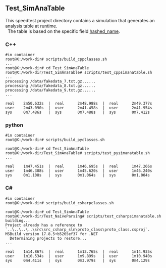 ## Test_SimAnaTable
This speedtest project directory contains a simulation that generates an analysis table at runtime.  
&nbsp; The table is based on the specific field [hashed_name](../workdir/proto/fake_anadata.proto). 

### C++
```
#in container
root@X:/work-dir# scripts/build_cppclasses.sh
...
root@X:/work-dir# cd Test_SimAnaTable
root@X:/work-dir/Test_SimAnaTable# scripts/test_cppsimanatable.sh
...
processing /data/fakedata_7.txt.gz......
processing /data/fakedata_8.txt.gz......
processing /data/fakedata_9.txt.gz......
...
```
```
real    2m50.632s  |  real      2m48.988s  |  real      2m49.377s
user    2m43.090s  |  user      2m41.458s  |  user      2m41.954s
sys     0m7.486s   |  sys       0m7.488s   |  sys       0m7.412s
```

### python
```
#in container
root@X:/work-dir# scripts/build_pyclasses.sh

root@X:/work-dir# cd Test_SimAnaTable
root@X:/work-dir/Test_SimAnaTable# scripts/test_pysimanatable.sh
...
```
```
real    1m47.451s  |  real      1m46.695s  |  real      1m47.266s
user    1m46.308s  |  user      1m45.620s  |  user      1m46.240s
sys     0m1.108s   |  sys       0m1.064s   |  sys       0m1.004s
```

### C#
```
#in container
root@X:/work-dir# scripts/build_csharpclasses.sh

root@X:/work-dir# cd Test_SimAnaTable
root@X:/work-dir/Test_NaiveParsing# scripts/test_csharpsimanatable.sh
building...
Project already has a reference to `..\..\..\..\src\src_csharp_sln\proto_class\proto_class.csproj`.
MSBuild version 17.8.5+b5265ef37 for .NET
  Determining projects to restore...
...
```
```
real    1m14.867s  |  real      1m13.765s  |  real      1m14.935s
user    1m10.534s  |  user      1m9.899s   |  user      1m10.940s
sys     0m4.411s   |  sys       0m3.979s   |  sys       0m4.129s
```
